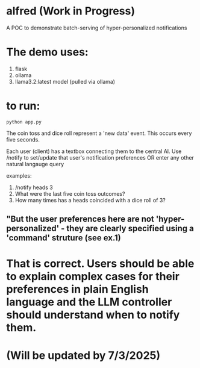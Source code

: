 # alfred (Work in Progress)
A POC to demonstrate batch-serving of hyper-personalized notifications

# The demo uses: 
1. flask
2. ollama
3. llama3.2:latest model (pulled via ollama)

# to run: 
`python app.py`

The coin toss and dice roll represent a 'new data' event. This occurs every five seconds.

Each user (client) has a textbox connecting them to the central AI. 
Use /notify <coin-toss-outcome> <dice-roll-outcome> to set/update that user's notification preferences
OR enter any other natural langauge query

examples:
1. /notify heads 3
2. What were the last five coin toss outcomes?
3. How many times has a heads coincided with a dice roll of 3?

## "But the user preferences here are not 'hyper-personalized' - they are clearly specified using a 'command' struture (see ex.1)
# That is correct. Users should be able to explain complex cases for their preferences in plain English language and the LLM controller should understand when to notify them.
# (Will be updated by 7/3/2025)
